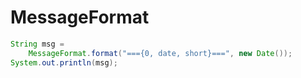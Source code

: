 # MessageFormat

```java
String msg = 
    MessageFormat.format("==={0, date, short}===", new Date());
System.out.println(msg);
```

